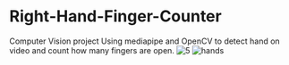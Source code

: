 # Right-Hand-Finger-Counter
Computer Vision project
Using mediapipe and OpenCV to detect hand on video and count how many fingers are open.
![5](https://user-images.githubusercontent.com/87620872/184543795-7bd6b54a-b258-4277-a301-140fa67085a1.PNG)
![hands](https://user-images.githubusercontent.com/87620872/184543832-b09ffd18-b943-4957-a91c-4fb0f534426b.png)
